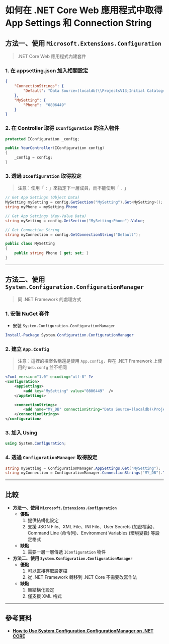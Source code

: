 # 如何在 .NET Core Web 應用程式中取得 App Settings 和 Connection String



## 方法一、使用 `Microsoft.Extensions.Configuration`

> .NET Core Web 應用程式內建套件

### 1. 在 appsetting.json 加入相關設定

```json
{
    "ConnectionStrings": {
        "Default": "Data Source=(localdb)\\ProjectsV13;Initial Catalog=MyDB;Application Name=MyDB"
    },
    "MySetting": {
        "Phone":  "0806449"
    }
}
```



### 2. 在 Controller 取得 `IConfiguration` 的注入物件

```c#
protected IConfiguration _config;

public YourController(IConfiguration config)
{
    _config = config;
}
```



### 3. 透過  `IConfiguration` 取得設定

> 注意：使用「 `:` 」來指定下一層成員，而不能使用「 `.` 」

```c#
// Get App Settings (Object Data)
MySetting mySetting = config.GetSection("MySetting").Get<MySetting>();
string myPhone = mySetting.Phone

// Get App Settings (Key-Value Data)
string mySetting = config.GetSection("MySetting:Phone").Value;

// Get Connection String
string myConnection = config.GetConnectionString("Default");
```



```c#
public class MySetting
{
    public string Phone { get; set; }
}
```



---

## 方法二、使用 `System.Configuration.ConfigurationManager`

> 同 .NET Framework 的處理方式

### 1. 安裝 NuGet 套件

* 安裝 `System.Configuration.ConfigurationManager`

```powershell
Install-Package System.Configuration.ConfigurationManager
```



### 2. 建立 `App.Config`

> 注意：這裡的檔案名稱還是使用 `App.config`，與在 .NET Framework 上使用的 `Web.confg` 並不相同

```xml
<?xml version="1.0" encoding="utf-8" ?>
<configuration>
    <appSettings>
        <add key="MySetting" value="0806449"  />
    </appSettings>

    <connectionStrings>
        <add name="MY_DB" connectionString="Data Source=(localdb)\ProjectsV13;Initial Catalog=MyDB;Application Name=MyDB" />
    </connectionStrings>
</configuration>
```



### 3. 加入 Using

```c#
using System.Configuration;
```



### 4. 透過 `ConfigurationManager` 取得設定

```c#
string mySetting = ConfigurationManager.AppSettings.Get("MySetting");
string myConnection = ConfigurationManager.ConnectionStrings["MY_DB"].ToString();
```



---

## 比較

* **方法一、使用 `Microsoft.Extensions.Configuration`**
    * **優點**
        1. 提供結構化設定
        2. 支援 JSON File、XML File、INI File、User Secrets (加密檔案)、Command Line (命令列)、Environment Variables (環境變數) 等設定格式
    * **缺點**
        1. 需要一層一層傳遞 `IConfiguration` 物件
* **方法二、使用 `System.Configuration.ConfigurationManager`**
    * **優點**
        1. 可以直接存取設定檔
        2. 從 .NET Framework 轉移到 .NET Core 不需要改寫作法
    * **缺點**
        1. 無結構化設定
        2. 僅支援 XML 格式



---



## 參考資料

* **[How to Use System.Configuration.ConfigurationManager on .NET CORE](https://www.itnota.com/use-system-configuration-configurationmanager-dot-net-core/)**